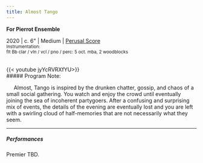 ```yaml
---
title: Almost Tango
---
```

**For Pierrot Ensemble**

2020     |     c. 6"     |     Medium   |    [Perusal Score](</Almost Tango Score Preview.pdf>)<br>
<small> Instrumentation: <br>
flt Bb clar / vln / vcl / pno / perc: 5 oct. mba, 2 woodblocks</small>

<br>
{{< youtube jyYcRVRXfYU>}}
<br>
##### Program Note: 

     Almost, Tango is inspired by the drunken chatter, gossip, and chaos of a small social gathering. You watch and enjoy the crowd until eventually joining the sea of incoherent partygoers. After a confusing and surprising mix of events, the details of the evening are eventually lost and you are left with a swirling cloud of half-memories that are not necessarily what they seem.

---
##### Performances

Premier TBD.